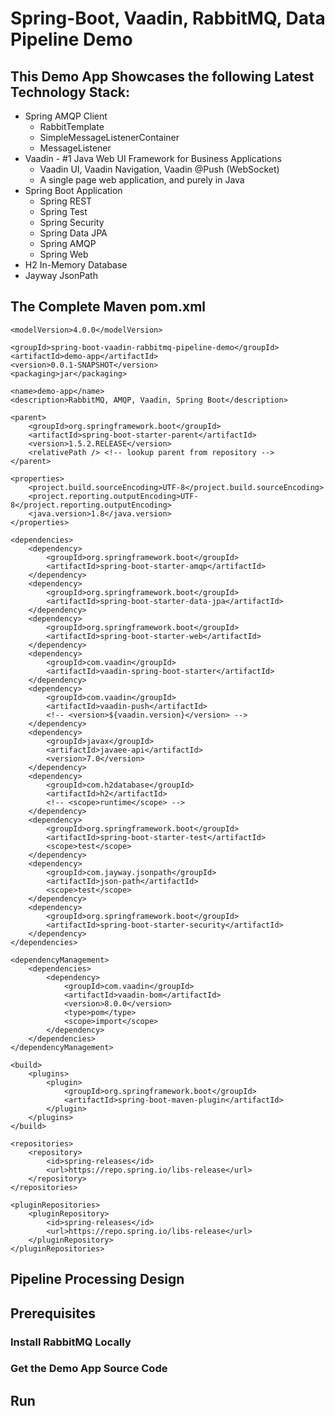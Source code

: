 # Spring-Boot, Vaadin, RabbitMQ, Data Pipeline Demo

## This Demo App Showcases the following Latest Technology Stack:

  * Spring AMQP Client
    - RabbitTemplate
    - SimpleMessageListenerContainer
    - MessageListener
  * Vaadin - #1 Java Web UI Framework for Business Applications
    - Vaadin UI, Vaadin Navigation, Vaadin @Push (WebSocket)
    - A single page web application, and purely in Java
  * Spring Boot Application
    - Spring REST
    - Spring Test
    - Spring Security
    - Spring Data JPA
    - Spring AMQP
    - Spring Web
  * H2 In-Memory Database
  * Jayway JsonPath

## The Complete Maven pom.xml

	<modelVersion>4.0.0</modelVersion>

	<groupId>spring-boot-vaadin-rabbitmq-pipeline-demo</groupId>
	<artifactId>demo-app</artifactId>
	<version>0.0.1-SNAPSHOT</version>
	<packaging>jar</packaging>

	<name>demo-app</name>
	<description>RabbitMQ, AMQP, Vaadin, Spring Boot</description>

	<parent>
		<groupId>org.springframework.boot</groupId>
		<artifactId>spring-boot-starter-parent</artifactId>
		<version>1.5.2.RELEASE</version>
		<relativePath /> <!-- lookup parent from repository -->
	</parent>

	<properties>
		<project.build.sourceEncoding>UTF-8</project.build.sourceEncoding>
		<project.reporting.outputEncoding>UTF-8</project.reporting.outputEncoding>
		<java.version>1.8</java.version>
	</properties>

	<dependencies>
		<dependency>
			<groupId>org.springframework.boot</groupId>
			<artifactId>spring-boot-starter-amqp</artifactId>
		</dependency>
		<dependency>
			<groupId>org.springframework.boot</groupId>
			<artifactId>spring-boot-starter-data-jpa</artifactId>
		</dependency>
		<dependency>
			<groupId>org.springframework.boot</groupId>
			<artifactId>spring-boot-starter-web</artifactId>
		</dependency>
		<dependency>
			<groupId>com.vaadin</groupId>
			<artifactId>vaadin-spring-boot-starter</artifactId>
		</dependency>
		<dependency>
			<groupId>com.vaadin</groupId>
			<artifactId>vaadin-push</artifactId>
			<!-- <version>${vaadin.version}</version> -->
		</dependency>
		<dependency>
			<groupId>javax</groupId>
			<artifactId>javaee-api</artifactId>
			<version>7.0</version>
		</dependency>
		<dependency>
			<groupId>com.h2database</groupId>
			<artifactId>h2</artifactId>
			<!-- <scope>runtime</scope> -->
		</dependency>
		<dependency>
			<groupId>org.springframework.boot</groupId>
			<artifactId>spring-boot-starter-test</artifactId>
			<scope>test</scope>
		</dependency>
		<dependency>
			<groupId>com.jayway.jsonpath</groupId>
			<artifactId>json-path</artifactId>
			<scope>test</scope>
		</dependency>
		<dependency>
			<groupId>org.springframework.boot</groupId>
			<artifactId>spring-boot-starter-security</artifactId>
		</dependency>
	</dependencies>

	<dependencyManagement>
		<dependencies>
			<dependency>
				<groupId>com.vaadin</groupId>
				<artifactId>vaadin-bom</artifactId>
				<version>8.0.0</version>
				<type>pom</type>
				<scope>import</scope>
			</dependency>
		</dependencies>
	</dependencyManagement>

	<build>
		<plugins>
			<plugin>
				<groupId>org.springframework.boot</groupId>
				<artifactId>spring-boot-maven-plugin</artifactId>
			</plugin>
		</plugins>
	</build>

	<repositories>
		<repository>
			<id>spring-releases</id>
			<url>https://repo.spring.io/libs-release</url>
		</repository>
	</repositories>

	<pluginRepositories>
		<pluginRepository>
			<id>spring-releases</id>
			<url>https://repo.spring.io/libs-release</url>
		</pluginRepository>
	</pluginRepositories>

## Pipeline Processing Design

## Prerequisites

### Install RabbitMQ Locally

### Get the Demo App Source Code

## Run
